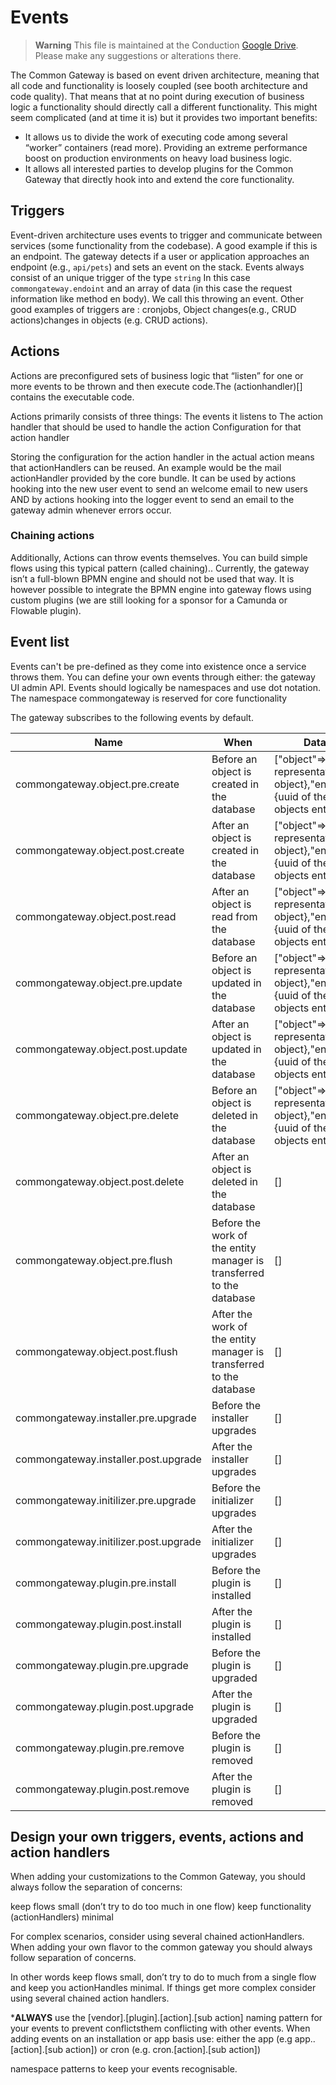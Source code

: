 # Events

> **Warning**
> This file is maintained at the Conduction [Google Drive](https://docs.google.com/document/d/1aeNZ9I8H4iq2XigByu96lJSe3Cw-lMcWx8bcuJBHxcE/edit). Please make any suggestions or alterations there.

The Common Gateway is based on event driven architecture, meaning that all code and functionality is loosely coupled (see booth architecture and code quality). That means that at no point during execution of business logic a functionality should directly call a different functionality. This might seem complicated (and at time it is) but it provides two important benefits:

- It allows us to divide the work of executing code among several “worker” containers (read more). Providing an extreme performance boost on production environments on heavy load business logic.
- It allows all interested parties to develop plugins for the Common Gateway that directly hook into and extend the core functionality.

## Triggers

Event-driven architecture uses events to trigger and communicate between services (some functionality from the codebase). A good example if this is an endpoint.  The gateway detects if a user or application approaches an endpoint (e.g., `api/pets`) and sets an event on the stack. Events always consist of an unique trigger of the type `string` In this case `commongateway.endoint` and an array of data (in this case the request information like method en body). We call this throwing an event. Other good examples of triggers are :
cronjobs,
Object changes(e.g., CRUD actions)changes in objects (e.g. CRUD actions).

## Actions

Actions are preconfigured sets of business logic that “listen” for one or more events to be thrown and then execute code.The (actionhandler)[] contains the executable code.

Actions primarily consists of three things:
The events it listens to
The action handler that should be used to handle the action
Configuration for that action handler

Storing the configuration for the action handler in the actual action means that actionHandlers can be reused. An example would be the mail actionHandler provided by the core bundle.  It can be used by actions hooking into the new user event to send an welcome email to new users AND by actions hooking into the logger event to send an email to the gateway admin whenever errors occur.

### Chaining actions

Additionally, Actions can throw events themselves. You can build simple flows using this typical pattern (called chaining).. Currently, the gateway isn’t a full-blown BPMN engine and should not be used that way. It is however possible to integrate the BPMN engine into gateway flows using custom plugins (we are still looking for a sponsor for a Camunda or Flowable plugin).

## Event list

Events can't be pre-defined as they come into existence once a service throws them. You can define your own events through either:
the gateway UI
admin API.
Events should logically be namespaces and use dot notation. The namespace commongateway is reserved for core functionality

The gateway subscribes to the following events by default.

| Name | When | Data |
| --- | --- | --- |
| commongateway.object.pre.create | Before an object is created in the database | ["object"=>{array representation of object},"entity"=>{uuid of the objects entity}] |
| commongateway.object.post.create | After an object is created in the database | ["object"=>{array representation of object},"entity"=>{uuid of the objects entity}] |
| commongateway.object.post.read | After an object is read from the database | ["object"=>{array representation of object},"entity"=>{uuid of the objects entity}] |
| commongateway.object.pre.update | Before an object is updated in the database | ["object"=>{array representation of object},"entity"=>{uuid of the objects entity}] |
| commongateway.object.post.update | After an object is updated in the database | ["object"=>{array representation of object},"entity"=>{uuid of the objects entity}] |
| commongateway.object.pre.delete | Before an object is deleted in the database | ["object"=>{array representation of object},"entity"=>{uuid of the objects entity}] |
| commongateway.object.post.delete | After an object is deleted in the database | [] |
| commongateway.object.pre.flush | Before the work of the entity manager is transferred to the database | [] |
| commongateway.object.post.flush | After the work of the entity manager is transferred to the database | [] |
| commongateway.installer.pre.upgrade | Before the installer upgrades | [] |
| commongateway.installer.post.upgrade | After the installer upgrades | [] |
| commongateway.initilizer.pre.upgrade | Before the initializer upgrades | [] |
| commongateway.initilizer.post.upgrade | After the initializer upgrades | [] |
| commongateway.plugin.pre.install | Before the plugin is installed | [] |
| commongateway.plugin.post.install | After the plugin is installed | [] |
| commongateway.plugin.pre.upgrade | Before the plugin is upgraded | [] |
| commongateway.plugin.post.upgrade | After the plugin is upgraded | [] |
| commongateway.plugin.pre.remove | Before the plugin is removed | [] |
| commongateway.plugin.post.remove | After the plugin is removed | [] |



## Design your own triggers, events, actions and action handlers

When adding your customizations to the Common Gateway, you should always follow the separation of concerns:

keep flows small (don’t try to do too much in one flow)
keep functionality (actionHandlers) minimal

For complex scenarios, consider using several chained actionHandlers.
When adding your own flavor to the common gateway you should always follow separation of concerns.

In other words keep flows small, don’t try to do to much from a single flow and keep you actionHandles minimal. If things get more complex consider using several chained action handlers.

***ALWAYS** use the [vendor].[plugin].[action].[sub action] naming pattern for your events to prevent conflictsthem conflicting with other events. When adding events on an installation or app basis use:
either the app (e.g app..[action].[sub action])
or cron (e.g. cron.[action].[sub action])


namespace patterns to keep your events recognisable. 

